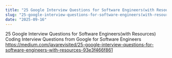 ```yaml
---
title: "25 Google Interview Questions for Software Engineers(with Resources)"
slug: "25-google-interview-questions-for-software-engineers(with-resources)"
date: "2025-09-16"
---
```


25 Google Interview Questions for Software Engineers(with Resources)
Coding Interview Questions from Google for Software Engineers
https://medium.com/javarevisited/25-google-interview-questions-for-software-engineers-with-resources-93e3f466f861